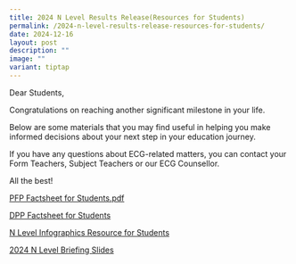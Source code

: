 ```yaml
---
title: 2024 N Level Results Release(Resources for Students)
permalink: /2024-n-level-results-release-resources-for-students/
date: 2024-12-16
layout: post
description: ""
image: ""
variant: tiptap
---
```

<p>Dear Students,</p>
<p>Congratulations on reaching another significant milestone in your life.</p>
<p>Below are some materials that you may find useful in helping you make
informed decisions about your next step in your education journey.</p>
<p>If you have any questions about ECG-related matters, you can contact your
Form Teachers, Subject Teachers or our ECG Counsellor.</p>
<p>All the best!</p>
<p><a href="/files/N Level/4__PFP_Factsheet_for_Students.pdf" rel="noopener nofollow" target="_blank">PFP Factsheet for Students.pdf</a>
</p>
<p><a href="/files/N Level/3__DPP_Factsheet_for_Students.pdf" rel="noopener nofollow" target="_blank">DPP Factsheet for Students</a>
</p>
<p><a href="/files/N Level/2__N_Level_Infographics_Resource_for_Students.pdf" rel="noopener nofollow" target="_blank">N Level Infographics Resource for Students</a>
</p>
<p><a href="/files/N Level/1__2024_N_Level_Briefing_Slides_161224.pdf" rel="noopener nofollow" target="_blank">2024 N Level Briefing Slides</a>
</p>